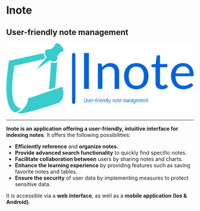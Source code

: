 # Inote

## User-friendly note management

![](./Inote_logo.png)

---

**Inote is an application offering a user-friendly, intuitive interface for indexing notes**. It offers the following possibilities:

- **Efficiently reference** and **organize notes.**
- **Provide advanced search functionality** to quickly find specific notes.
- **Facilitate collaboration between** users by sharing notes and charts.
- **Enhance the learning experience** by providing features such as saving favorite notes and tables.
- **Ensure the security** of user data by implementing measures to protect sensitive data.

It is accessible via a **web interface**, as well as a **mobile application (Ios & Android)**.
